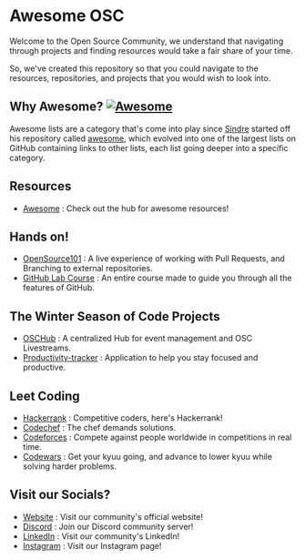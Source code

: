 # Awesome OSC
Welcome to the Open Source Community, we understand that navigating through projects and finding resources would take a fair share of your time.

So, we've created this repository so that you could navigate to the resources, repositories, and projects that you would wish to look into.

## Why Awesome? [![Awesome](https://cdn.rawgit.com/sindresorhus/awesome/d7305f38d29fed78fa85652e3a63e154dd8e8829/media/badge.svg)](https://github.com/sindresorhus/awesome)
Awesome lists are a category that's come into play since [Sindre](https://github.com/sindresorhus) started off his repository called [awesome](https://github.com/sindresorhus/awesome), which evolved into one of the largest lists on GitHub containing links to other lists, each list going deeper into a specific category.

## Resources
 - [Awesome](https://github.com/sindresorhus/awesome) : Check out the hub for awesome resources!

## Hands on!
 - [OpenSource101](https://github.com/Open-Source-Community-VIT-AP/OpenSource101) : A live experience of working with Pull Requests, and Branching to external repositories.
 - [GitHub Lab Course](https://lab.github.com/githubtraining/ramp-up-on-git-and-github) : An entire course made to guide you through all the features of GitHub.

## The Winter Season of Code Projects
- [OSCHub](https://github.com/Open-Source-Community-VIT-AP/oschub) : A centralized Hub for event management and OSC Livestreams.
- [Productivity-tracker](https://github.com/Open-Source-Community-VIT-AP/Productivity-tracker) : Application to help you stay focused and productive.

## Leet Coding
 - [Hackerrank](https://www.hackerrank.com) : Competitive coders, here's Hackerrank!
 - [Codechef](https://www.codechef.com) : The chef demands solutions.
 - [Codeforces](https://codeforces.com) : Compete against people worldwide in competitions in real time.
 - [Codewars](https://www.codewars.com/dashboard) : Get your kyuu going, and advance to lower kyuu while solving harder problems.

## Visit our Socials?
 - [Website][s1] : Visit our community's official website!
 - [Discord][s2] : Join our Discord community server!
 - [LinkedIn][s3] : Visit our community's LinkedIn!
 - [Instagram][s4] : Visit our Instagram page!
 
[s1]: https://oscvitap.co.in
[s2]: https://discord.gg/6C2SAHn36a
[s3]: https://www.linkedin.com/company/oscvitap
[s4]: https://www.instagram.com/osc.vitap/
